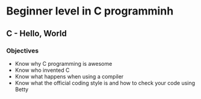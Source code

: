 # Beginner level in C programminh

## C - Hello, World

### Objectives

* Know why C programming is awesome
* Know who invented C
* Know what happens when using a compiler
* Know what the official coding style is and how to check your code using Betty
